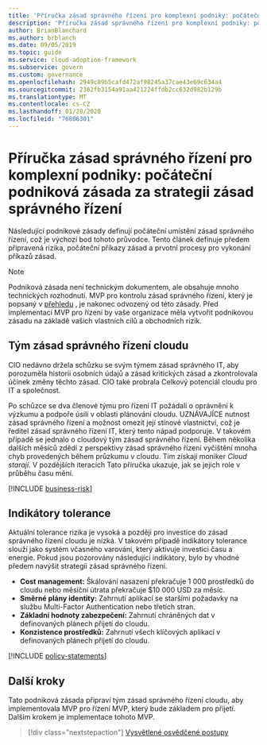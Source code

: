 ```yaml
---
title: 'Příručka zásad správného řízení pro komplexní podniky: počáteční podniková zásada za strategii zásad správného řízení'
description: 'Příručka zásad správného řízení pro komplexní podniky: počáteční podniková zásada za strategii zásad správného řízení'
author: BrianBlanchard
ms.author: brblanch
ms.date: 09/05/2019
ms.topic: guide
ms.service: cloud-adoption-framework
ms.subservice: govern
ms.custom: governance
ms.openlocfilehash: 2949c89b5cafd472af98245a37cae43e69c634a4
ms.sourcegitcommit: 2362fb3154a91aa421224ffdb2cc632d982b129b
ms.translationtype: MT
ms.contentlocale: cs-CZ
ms.lasthandoff: 01/28/2020
ms.locfileid: "76806301"
---
```

# <a name="governance-guide-for-complex-enterprises-initial-corporate-policy-behind-the-governance-strategy"></a>Příručka zásad správného řízení pro komplexní podniky: počáteční podniková zásada za strategii zásad správného řízení

Následující podnikové zásady definují počáteční umístění zásad správného řízení, což je výchozí bod tohoto průvodce. Tento článek definuje předem připravená rizika, počáteční příkazy zásad a prvotní procesy pro vykonání příkazů zásad.

> [!NOTE]
>Podniková zásada není technickým dokumentem, ale obsahuje mnoho technických rozhodnutí. MVP pro kontrolu zásad správného řízení, který je popsaný v [přehledu](./index.md) , je nakonec odvozený od této zásady. Před implementací MVP pro řízení by vaše organizace měla vytvořit podnikovou zásadu na základě vašich vlastních cílů a obchodních rizik.

## <a name="cloud-governance-team"></a>Tým zásad správného řízení cloudu

CIO nedávno držela schůzku se svým týmem zásad správného IT, aby porozuměla historii osobních údajů a zásad kritických zásad a zkontrolovala účinek změny těchto zásad. CIO také probrala Celkový potenciál cloudu pro IT a společnost.

Po schůzce se dva členové týmu pro řízení IT požádali o oprávnění k výzkumu a podpoře úsilí v oblasti plánování cloudu. UZNÁVAJÍCE nutnost zásad správného řízení a možnost omezit její stínové vlastnictví, což je ředitel zásad správného řízení IT, který tento nápad podporuje. V takovém případě se jednalo o cloudový tým zásad správného řízení. Během několika dalších měsíců zdědí z perspektivy zásad správného řízení vyčištění mnoha chyb provedených během průzkumu v cloudu. Tím získají moniker _Cloud starají_. V pozdějších iteracích Tato příručka ukazuje, jak se jejich role v průběhu času mění.

[!INCLUDE [business-risk](../../../../includes/business-risks.md)]

## <a name="tolerance-indicators"></a>Indikátory tolerance

Aktuální tolerance rizika je vysoká a později pro investice do zásad správného řízení cloudu je nízká. V takovém případě indikátory tolerance slouží jako systém včasného varování, který aktivuje investici času a energie. Pokud jsou pozorovány následující indikátory, bylo by vhodné předem navýšit strategii zásad správného řízení.

- **Cost management:** Škálování nasazení překračuje 1 000 prostředků do cloudu nebo měsíční útrata překračuje $10 000 USD za měsíc.
- **Směrné plány identity:** Zahrnutí aplikací se staršími požadavky na službu Multi-Factor Authentication nebo třetích stran.
- **Základní hodnoty zabezpečení:** Zahrnutí chráněných dat v definovaných plánech přijetí do cloudu.
- **Konzistence prostředků:** Zahrnutí všech klíčových aplikací v definovaných plánech přijetí do cloudu.

[!INCLUDE [policy-statements](../../../../includes/policy-statements.md)]

## <a name="next-steps"></a>Další kroky

Tato podniková zásada připraví tým zásad správného řízení cloudu, aby implementovala MVP pro řízení MVP, který bude základem pro přijetí. Dalším krokem je implementace tohoto MVP.

> [!div class="nextstepaction"]
> [Vysvětlené osvědčené postupy](./prescriptive-guidance.md)
